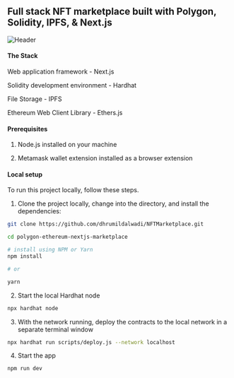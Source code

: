 

## Full stack NFT marketplace built with Polygon, Solidity, IPFS, & Next.js

![Header](https://user-images.githubusercontent.com/53492853/142752429-3f9aed63-796a-4db5-b892-772b71bc0ca1.png)

#### The Stack
Web application framework - Next.js

Solidity development environment - Hardhat

File Storage - IPFS

Ethereum Web Client Library - Ethers.js

#### Prerequisites

1. Node.js installed on your machine

2. Metamask wallet extension installed as a browser extension


#### Local setup

To run this project locally, follow these steps.

1. Clone the project locally, change into the directory, and install the dependencies:

```sh
git clone https://github.com/dhrumildalwadi/NFTMarketplace.git

cd polygon-ethereum-nextjs-marketplace

# install using NPM or Yarn
npm install

# or

yarn
```

2. Start the local Hardhat node

```sh
npx hardhat node
```

3. With the network running, deploy the contracts to the local network in a separate terminal window

```sh
npx hardhat run scripts/deploy.js --network localhost
```

4. Start the app

```
npm run dev
```
